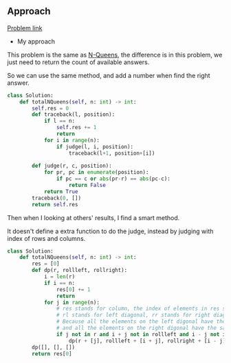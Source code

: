 ## Approach

[Problem link](https://leetcode.com/problems/n-queens/)

- My approach

This problem is the same as [N-Queens](), the difference is in this problem, we just need to return the count of available answers.

So we can use the same method, and add a number when find the right answer.
```python
class Solution:
    def totalNQueens(self, n: int) -> int:
        self.res = 0
        def traceback(l, position):
            if l == n:
                self.res += 1
                return
            for i in range(n):
                if judge(l, i, position):
                    traceback(l+1, position+[i])
        
        def judge(r, c, position):
            for pr, pc in enumerate(position):
                if pc == c or abs(pr-r) == abs(pc-c):
                    return False
            return True
        traceback(0, [])
        return self.res
```

Then when I looking at others' results, I find a smart method.

It doesn't define a extra function to do the judge, instead by judging with index of rows and columns.
```python
class Solution:
    def totalNQueens(self, n: int) -> int:
        res = [0]
        def dp(r, rollleft, rollright):
            i = len(r)
            if i == n:
                res[0] += 1
                return
            for j in range(n):
                # res stands for column, the index of elements in res stands for row,
                # rl stands for left diagonal, rr stands for right diagonal.
                # Because all the elements on the left digonal have the same value of (i + j),
                # and all the elements on the right digonal have the same value of (i - j).
                if j not in r and i + j not in rollleft and i - j not in rollright:
                    dp(r + [j], rollleft + [i + j], rollright + [i - j])
        dp([], [], [])
        return res[0]
```
